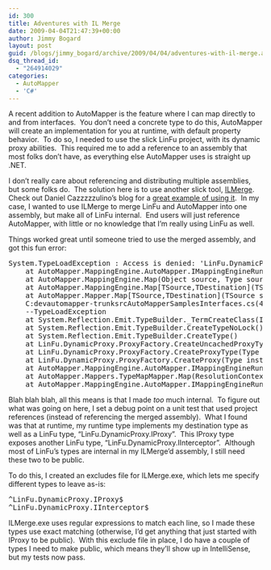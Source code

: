 ```yaml
---
id: 300
title: Adventures with IL Merge
date: 2009-04-04T21:47:39+00:00
author: Jimmy Bogard
layout: post
guid: /blogs/jimmy_bogard/archive/2009/04/04/adventures-with-il-merge.aspx
dsq_thread_id:
  - "264914029"
categories:
  - AutoMapper
  - 'C#'
---
```

A recent addition to AutoMapper is the feature where I can map directly to and from interfaces.&#160; You don’t need a concrete type to do this, AutoMapper will create an implementation for you at runtime, with default property behavior.&#160; To do so, I needed to use the slick LinFu project, with its dynamic proxy abilities.&#160; This required me to add a reference to an assembly that most folks don’t have, as everything else AutoMapper uses is straight up .NET.

I don’t really care about referencing and distributing multiple assemblies, but some folks do.&#160; The solution here is to use another slick tool, [ILMerge](http://www.microsoft.com/downloads/details.aspx?FamilyID=22914587-b4ad-4eae-87cf-b14ae6a939b0&displaylang=en).&#160; Check out Daniel Cazzzzzulino’s blog for a [great example of using it](http://www.clariusconsulting.net/blogs/kzu/archive/2009/02/23/LeveragingILMergetosimplifydeploymentandyourusersexperience.aspx).&#160; In my case, I wanted to use ILMerge to merge LinFu and AutoMapper into one assembly, but make all of LinFu internal.&#160; End users will just reference AutoMapper, with little or no knowledge that I’m really using LinFu as well.

Things worked great until someone tried to use the merged assembly, and got this fun error:

<pre>System.TypeLoadException : Access is denied: 'LinFu.DynamicProxy.ProxyDummy'.
    at AutoMapper.MappingEngine.AutoMapper.IMappingEngineRunner.Map(ResolutionContext context)
    at AutoMapper.MappingEngine.Map(Object source, Type sourceType, Type destinationType)
    at AutoMapper.MappingEngine.Map[TSource,TDestination](TSource source)
    at AutoMapper.Mapper.Map[TSource,TDestination](TSource source)
    C:devautomapper-trunksrcAutoMapperSamplesInterfaces.cs(45,0): at AutoMapperSamples.Interfaces.MappingToInterfaces.Example()
    --TypeLoadException
    at System.Reflection.Emit.TypeBuilder._TermCreateClass(Int32 handle, Module module)
    at System.Reflection.Emit.TypeBuilder.CreateTypeNoLock()
    at System.Reflection.Emit.TypeBuilder.CreateType()
    at LinFu.DynamicProxy.ProxyFactory.CreateUncachedProxyType(Type[] baseInterfaces, Type baseType)
    at LinFu.DynamicProxy.ProxyFactory.CreateProxyType(Type baseType, Type[] baseInterfaces)
    at LinFu.DynamicProxy.ProxyFactory.CreateProxy(Type instanceType, IInterceptor interceptor, Type[] baseInterfaces)
    at AutoMapper.MappingEngine.AutoMapper.IMappingEngineRunner.CreateObject(Type type)
    at AutoMapper.Mappers.TypeMapMapper.Map(ResolutionContext context, IMappingEngineRunner mapper)
    at AutoMapper.MappingEngine.AutoMapper.IMappingEngineRunner.Map(ResolutionContext context)</pre>

[](http://11011.net/software/vspaste)

Blah blah blah, all this means is that I made _too_ much internal.&#160; To figure out what was going on here, I set a debug point on a unit test that used project references (instead of referencing the merged assembly).&#160; What I found was that at runtime, my runtime type implements my destination type as well as a LinFu type, “LinFu.DynamicProxy.IProxy”.&#160; This IProxy type exposes another LinFu type, “LinFu.DynamicProxy.IInterceptor”.&#160; Although most of LinFu’s types are internal in my ILMerge’d assembly, I still need these two to be public.

To do this, I created an excludes file for ILMerge.exe, which lets me specify different types to leave as-is:

<pre>^LinFu.DynamicProxy.IProxy$
^LinFu.DynamicProxy.IInterceptor$</pre>

[](http://11011.net/software/vspaste)

ILMerge.exe uses regular expressions to match each line, so I made these types use exact matching (otherwise, I’d get anything that just started with IProxy to be public).&#160; With this exclude file in place, I do have a couple of types I need to make public, which means they’ll show up in IntelliSense, but my tests now pass.